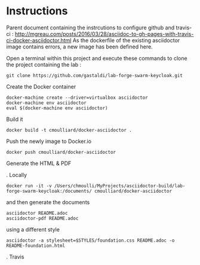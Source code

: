# Instructions

Parent document containing the instrcutions to configure github and travis-ci : http://mgreau.com/posts/2016/03/28/asciidoc-to-gh-pages-with-travis-ci-docker-asciidoctor.html
As the dockerfile of the existing asciidoctor image contains errors, a new image has been defined here.

Open a terminal within this project and execute these commands to clone the project containing the lab :

    git clone https://github.com/gastaldi/lab-forge-swarm-keycloak.git

Create the Docker container

    docker-machine create --driver=virtualbox asciidoctor
    docker-machine env asciidoctor
    eval $(docker-machine env asciidoctor)

Build it 

    docker build -t cmoulliard/docker-asciidoctor .
    
 Push the newly image to Docker.io 
    
    docker push cmoulliard/docker-asciidoctor

Generate the HTML & PDF

. Locally

    docker run -it -v /Users/chmoulli/MyProjects/asciidoctor-build/lab-forge-swarm-keycloak:/documents/ cmoulliard/docker-asciidoctor
    
and then generate the documents
    
    asciidoctor README.adoc
    asciidoctor-pdf README.adoc
    
 using a different style
    
    asciidoctor -a stylesheet=$STYLES/foundation.css README.adoc -o README-foundation.html
    
. Travis
    
    
